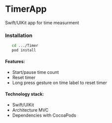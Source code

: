 # TimerApp
Swift/UIKit app for time measurment

### Installation ####
```sh
   cd .../Timer
   pod install 
```

#### Features: ####
   - Start/pause time count
   - Reset timer
   - Long press gesture on time label to reset timer

#### Technology stack: ####
  - Swift/UIKit
  - Architecture MVC
  - Dependencies with CocoaPods
